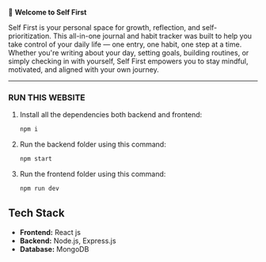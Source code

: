 🌱 **Welcome to Self First**

Self First is your personal space for growth, reflection, and self-prioritization. This all-in-one journal and habit tracker was built to help you take control of your daily life — one entry, one habit, one step at a time. Whether you're writing about your day, setting goals, building routines, or simply checking in with yourself, Self First empowers you to stay mindful, motivated, and aligned with your own journey.

---

### RUN THIS WEBSITE

1. Install all the dependencies both backend and frontend:
    ```bash
    npm i
    ```

2. Run the backend folder using this command:
    ```bash
    npm start
    ```

3. Run the frontend folder using this command:
    ```bash
    npm run dev
    ```

## Tech Stack

- **Frontend:** React js
- **Backend:** Node.js, Express.js
- **Database:** MongoDB
